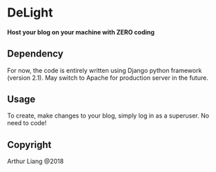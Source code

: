 # DeLight
#### Host your blog on your machine with ZERO coding

## Dependency
For now, the code is entirely written using Django python framework (version 2.1).
May switch to Apache for production server in the future.

## Usage
To create, make changes to your blog, simply log in as a superuser. No need to code!

## Copyright
Arthur Liang @2018
